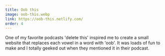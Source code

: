 ```yaml
---
title: Oob this
image: oob-this.webp
link: https://oob-this.netlify.com/
order: 4
---
```


One of my favorite podcasts 'delete this' inspired me to create a small website that replaces each vowel in a word with 'oob'. It was loads of fun to make and I totally geeked out when they mentioned it in their podcast.
